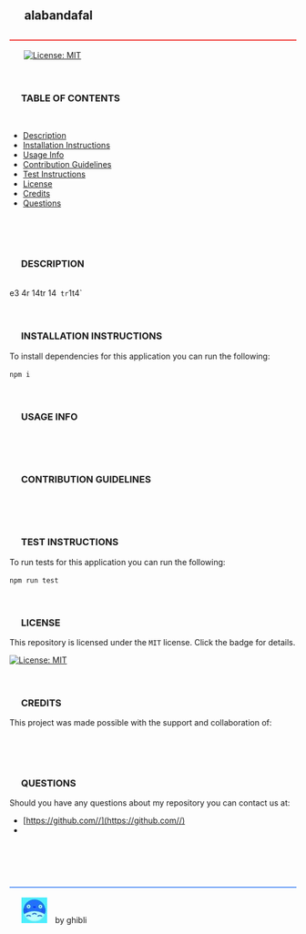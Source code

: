 <br>
  
  ## &emsp; **alabandafal**

  ![alt text](assets/images/red.png)
  <br>
  
  &emsp;&ensp; [![License: MIT](https://img.shields.io/badge/License-MIT-yellow.svg)](https://opensource.org/licenses/MIT)
  <br>
  <br>
  <br>
    
  ### &emsp; TABLE OF CONTENTS
  <br>

  * [Description](#description)
  * [Installation Instructions](#installation-instructions)
  * [Usage Info](#usage-info)
  * [Contribution Guidelines](#contribution-guidelines)
  * [Test Instructions](#test-instructions)
  * [License](#license)
  * [Credits](#credits)
  * [Questions](#questions)
  <br>
  <br>
  <br>
  
  ### &emsp; DESCRIPTION
    
  <br>e3 4r 14tr 14` tr`1t4`
  <br>
  <br>
  <br>

  ### &emsp; INSTALLATION INSTRUCTIONS
  
  To install dependencies for this application you can run the following:
  
   `npm i`
  <br>
  <br>
  <br>

  ### &emsp; USAGE INFO
  
  
  <br>
  <br>
  <br>

  ### &emsp; CONTRIBUTION GUIDELINES
    
  
  <br>
  <br>
  <br>

  ### &emsp; TEST INSTRUCTIONS
  
  To run tests for this application you can run the following:

  `npm run test`
  <br>
  <br>
  <br>

  ### &emsp; LICENSE
 
  This repository is licensed under the `MIT` license. Click the badge for details. 
  
  [![License: MIT](https://img.shields.io/badge/License-MIT-yellow.svg)](https://opensource.org/licenses/MIT)
  <br>
  <br>
  <br>

  ### &emsp; CREDITS
  
  This project was made possible with the support and collaboration of:

  
  <br>
  <br>
  <br>

  ### &emsp; QUESTIONS

  Should you have any questions about my repository you can contact us at:
  * [https://github.com//](https://github.com//)
  * [](mailto:)
  <br>
  <br>
  <br>

  ![alt text](assets/images/blue.png)
  <br>

  &emsp;&ensp;![alt text](assets/images/gb-b.jpg)&emsp;by ghibli
    
